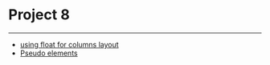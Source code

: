 # Project 8 
---
- [using float for columns layout](https://codepen.io/behshad/pen/OBxrMz?editors=1100)
- [Pseudo  elements](https://codepen.io/behshad/pen/bGRVJZp)